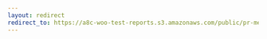 ```yaml
---
layout: redirect
redirect_to: https://a8c-woo-test-reports.s3.amazonaws.com/public/pr-merge/45849/e2e/index.html
---
```

